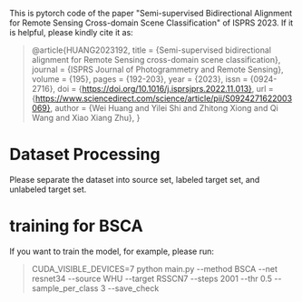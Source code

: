 This is pytorch code of the paper "Semi-supervised Bidirectional Alignment for Remote Sensing Cross-domain Scene Classification" of ISPRS 2023. If it is helpful, please kindly cite it as: 
> @article{HUANG2023192,
> title = {Semi-supervised bidirectional alignment for Remote Sensing cross-domain scene classification},
> journal = {ISPRS Journal of Photogrammetry and Remote Sensing},
> volume = {195},
> pages = {192-203},
> year = {2023},
> issn = {0924-2716},
> doi = {https://doi.org/10.1016/j.isprsjprs.2022.11.013},
> url = {https://www.sciencedirect.com/science/article/pii/S0924271622003069},
> author = {Wei Huang and Yilei Shi and Zhitong Xiong and Qi Wang and Xiao Xiang Zhu},
> }


# Dataset Processing
Please separate the dataset into source set, labeled target set, and unlabeled target set.  

# training for BSCA
If you want to train the model, for example, please run:
> CUDA_VISIBLE_DEVICES=7 python main.py --method BSCA --net resnet34 --source WHU --target RSSCN7 --steps 2001 --thr 0.5 --sample_per_class 3 --save_check



